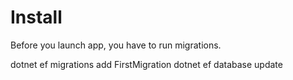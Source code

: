 # Install
Before you launch app, you have to run migrations.

dotnet ef migrations add FirstMigration
dotnet ef database update
